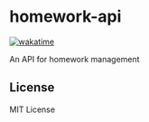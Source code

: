 # homework-api

[![wakatime](https://wakatime.com/badge/user/e825d53b-389f-45f4-8bce-297bde033167/project/018b4356-626c-4e92-b6bf-fb970ef8ad96.svg)](https://wakatime.com/badge/user/e825d53b-389f-45f4-8bce-297bde033167/project/018b4356-626c-4e92-b6bf-fb970ef8ad96)

An API for homework management

## License
MIT License
